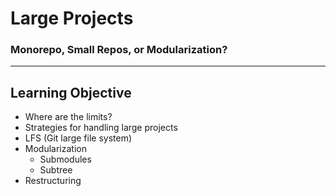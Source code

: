 # Large Projects

### Monorepo, Small Repos, or Modularization?

---

## Learning Objective

 * Where are the limits?
 * Strategies for handling large projects
 * LFS (Git large file system)
 * Modularization
   - Submodules
   - Subtree
 * Restructuring
